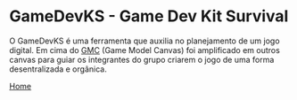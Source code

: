 GameDevKS - Game Dev Kit Survival
===================================

O GameDevKS é uma ferramenta que auxilia no planejamento de um jogo digital. Em cima do [GMC](http://www.drecon.com.br/GMC/pt-br/) (Game Model Canvas) foi amplificado em outros canvas para guiar os integrantes do grupo criarem o jogo de uma forma desentralizada e orgânica. 

[Home](https://github.com/drecon/gamedevks/wiki)
